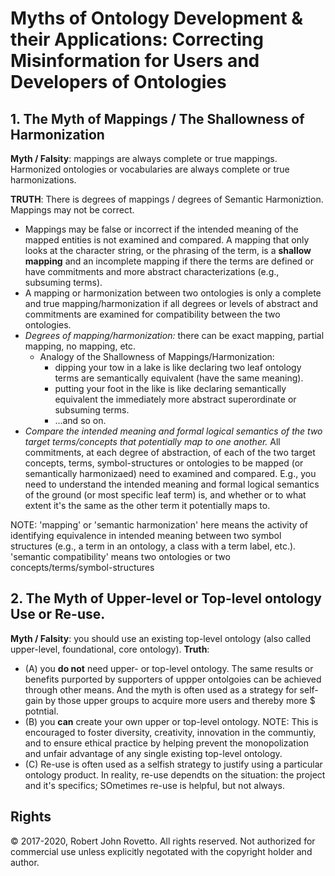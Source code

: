 # Myths of Ontology Development & their Applications: Correcting Misinformation for Users and Developers of Ontologies  

## 1. The Myth of Mappings / The Shallowness of Harmonization

**Myth / Falsity**: mappings are always complete or true mappings. Harmonized ontologies or vocabularies are always complete or true harmonizations.

**TRUTH**: There is degrees of mappings / degrees of Semantic Harmoniztion. Mappings may not be correct.
- Mappings may be false or incorrect if the intended meaning of the mapped entities is not examined and compared. A mapping that only looks at the character string, or the phrasing of the term, is a **shallow mapping** and an incomplete mapping if there the terms are defined or have commitments and more abstract characterizations (e.g., subsuming terms). 
- A mapping or harmonization between two ontologies is only a complete and true mapping/harmonization if all degrees or levels of abstract and commitments are examined for compatibility between the two ontologies.
- *Degrees of mapping/harmonization:* there can be exact mapping, partial mapping, no mapping, etc.
  - Analogy of the Shallowness of Mappings/Harmonization: 
    - dipping your tow in a lake is like declaring two leaf ontology terms are semantically equivalent (have the same meaning).
    - putting your foot in the like is like declaring semantically equivalent the immediately more abstract superordinate or subsuming terms.
    - ...and so on.
- *Compare the intended meaning and formal logical semantics of the two target terms/concepts that potentially map to one another.* 
All commitments, at each degree of abstraction, of each of the two target concepts, terms, symbol-structures or ontologies to be mapped (or semantically harmonizaed) need to examined and compared. E.g., you need to understand the intended meaning and formal logical semantics of the ground (or most specific leaf term) is, and whether or to what extent it's the same as the other term it potentially maps to.  

NOTE: 'mapping' or 'semantic harmonization' here means the activity of identifying equivalence in intended meaning between two symbol structures (e.g., a term in an ontology, a class with a term label, etc.). 'semantic compatibility' means two ontologies or two concepts/terms/symbol-structures 

## 2. The Myth of Upper-level or Top-level ontology Use or Re-use.
**Myth / Falsity**: you should use an existing top-level ontology (also called upper-level, foundational, core ontology).
**Truth**: 
- (A) you **do not** need upper- or top-level ontology. The same results or benefits purported by supporters of uppper ontolgoies can be achieved through other means. And the myth is often used as a strategy for self-gain by those upper groups to acquire more users and thereby more $ potntial.
- (B) you **can** create your own upper or top-level ontology. NOTE: This is encouraged to foster diversity, creativity, innovation in the communtiy, and to ensure ethical practice by helping prevent the monopolization and unfair advantage of any single existing top-level ontology.
- (C) Re-use is often used as a selfish strategy to justify using a particular ontology product. In reality, re-use dependts on the situation: the project and it's specifics; SOmetimes re-use is helpful, but not always.

## Rights

© 2017-2020, Robert John Rovetto. All rights reserved. 
Not authorized for commercial use unless explicitly negotated with the copyright holder and author.
